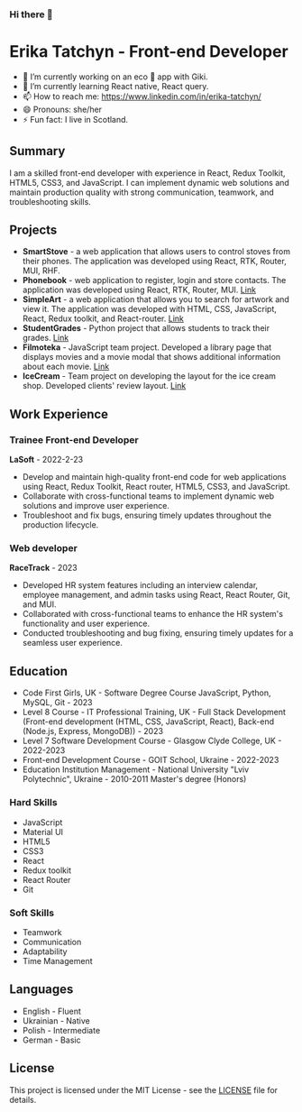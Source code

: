 ### Hi there 👋

# Erika Tatchyn - Front-end Developer
- 🔭 I’m currently working on an eco 🌱 app with Giki.
- 🌱 I’m currently learning React native, React query.
- 📫 How to reach me: https://www.linkedin.com/in/erika-tatchyn/
- 😄 Pronouns: she/her
- ⚡ Fun fact: I live in Scotland.

## Summary

I am a skilled front-end developer with experience in React, Redux Toolkit, HTML5, CSS3, and JavaScript. I can implement dynamic web solutions and maintain production quality with strong communication, teamwork, and troubleshooting skills.

## Projects

- **SmartStove** - a web application that allows users to control stoves from their phones. The application was developed using React, RTK, Router, MUI, RHF.
- **Phonebook** - web application to register, login and store contacts. The application was developed using React, RTK, Router, MUI. [Link](https://erikatatchyn.github.io/goit-react-hw-08-phonebook/)
- **SimpleArt** - a web application that allows you to search for artwork and view it. The application was developed with HTML, CSS, JavaScript, React, Redux toolkit, and React-router. [Link](https://github.com/ErikaTatchyn/LaSoft-Academy-HomeWorks/tree/hw9)
- **StudentGrades** - Python project that allows students to track their grades. [Link](https://github.com/ErikaTatchyn/python-grades)
- **Filmoteka** - JavaScript team project. Developed a library page that displays movies and a movie modal that shows additional information about each movie. [Link](https://anzhelika-light.github.io/Work-smart-not-hard---JS-Project/)
- **IceCream** - Team project on developing the layout for the ice cream shop. Developed clients' review layout. [Link](https://annakilchytska.github.io/team-work-smart-not-hard/)

## Work Experience

### Trainee Front-end Developer
**LaSoft** - 2022-2-23

- Develop and maintain high-quality front-end code for web applications using React, Redux Toolkit, React router, HTML5, CSS3, and JavaScript.
- Collaborate with cross-functional teams to implement dynamic web solutions and improve user experience.
- Troubleshoot and fix bugs, ensuring timely updates throughout the production lifecycle.

### Web developer
**RaceTrack** - 2023

- Developed HR system features including an interview calendar, employee management, and admin tasks using React, React Router, Git, and MUI.
- Collaborated with cross-functional teams to enhance the HR system's functionality and user experience.
- Conducted troubleshooting and bug fixing, ensuring timely updates for a seamless user experience.

## Education
- Code First Girls, UK - Software Degree Course JavaScript, Python, MySQL, Git - 2023
- Level 8 Course - IT Professional Training, UK - Full Stack Development (Front-end development (HTML, CSS, JavaScript, React),
Back-end (Node.js, Express, MongoDB)) - 2023
- Level 7 Software Development Course - Glasgow Clyde College, UK - 2022-2023
- Front-end Development Course - GOIT School, Ukraine - 2022-2023
- Education Institution Management - National University "Lviv Polytechnic", Ukraine - 2010-2011 Master's degree (Honors)

### Hard Skills

- JavaScript
- Material UI
- HTML5
- CSS3
- React
- Redux toolkit
- React Router
- Git

### Soft Skills

- Teamwork
- Communication
- Adaptability
- Time Management

## Languages

- English - Fluent
- Ukrainian - Native
- Polish - Intermediate
- German - Basic

## License

This project is licensed under the MIT License - see the [LICENSE](LICENSE) file for details.

